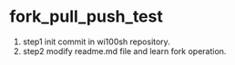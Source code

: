# fork_pull_push_test
1. step1 init commit in wi100sh repository.
2. step2 modify readme.md file and learn fork operation.
